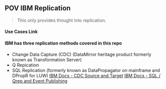 ## POV IBM Replication
> This only provides thought into replication.
#### Use Cases Link

#### IBM has three replication methods covered in this repo
- Change Data Capture (CDC) (DataMirror heritage product formerly known as Transformation Server)
- Q Repication 
- SQL Replication (formerly known as DataPropagator on mainframe and DPropR for LUW)
[IBM Docs - CDC Source and Target](https://www.ibm.com/docs/en/idr/11.4.0?topic=requirements-supported-source-targets)
[IBM Docs - SQL / Qrep and Event Publishing](https://www.ibm.com/docs/en/idr/11.4.0?topic=overviews-supported-sources-targets)

#### 
